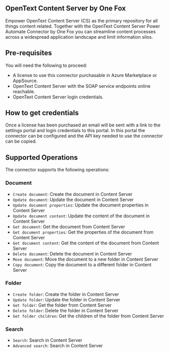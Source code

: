 ## OpenText Content Server by One Fox
Empower OpenText Content Server (CS) as the primary repository for all things content related. Together with the OpenText Content Server Power Automate Connector by One Fox you can streamline content processes across a widespread application landscape and limit information silos.

## Pre-requisites
You will need the following to proceed:
* A license to use this connector purchasable in Azure Marketplace or AppSource.
* OpenText Content Server with the SOAP service endpoints online reachable.
* OpenText Content Server login credentials.

## How to get credentials
Once a license has been purchased an email will be sent with a link to the settings portal and login credentials to this portal. In this portal the connector can be configured and the API key needed to use the connector can be copied.

## Supported Operations
The connector supports the following operations:

### Document
* `Create document`: Create the document in Content Server
* `Update document`: Update the document in Content Server
* `Update document properties`: Update the document properties in Content Server
* `Update document content`: Update the content of the document in Content Server
* `Get document`: Get the document from Content Server
* `Get document properties`: Get the properties of the document from Content Server
* `Get document content`: Get the content of the document from Content Server
* `Delete document`: Delete the document in Content Server
* `Move document`: Move the document to a new folder in Content Server
* `Copy document`: Copy the document to a different folder in Content Server

### Folder
* `Create folder`: Create the folder in Content Server
* `Update folder`: Update the folder in Content Server
* `Get folder`: Get the folder from Content Server
* `Delete folder`: Delete the folder in Content Server
* `Get folder children`: Get the children of the folder from Content Server

### Search
* `Search`: Search in Content Server
* `Advanced search`: Search in Content Server